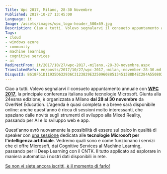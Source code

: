 ```yaml
---
Title: Wpc 2017, Milano, 28-30 Novembre
Published: 2017-10-27 13:45:00
Language: it
Image: /assets/images/wpc_logo-header_500x69.jpg
Description: Ciao a tutti. Volevo segnalarvi il consueto appuntamento annuale con WPC 2017 , la principale conferenza italiana sulle tecnologie Microsoft. Giunta alla 24esma edizione, è organizzata a Milano dal 28 al 30 novembre da OverNet Education. L'agenda è quasi completa e a breve sarà disponibile online anche quest'anno è ricca di sessioni molto interessanti, che spaziano dalle novità sugli strumenti di sviluppo alla Mixed Reality, passando per AI e lo sviluppo web e app.
Tags:
- cloud
- windows azure
- community
- machine learning
- cognitive services
- ai
RedirectFrom: it/2017/10/27/wpc-2017,-milano,-28-30-novembre.aspx
TranslatedRefs: en/posts/2017/10/27/wpc-2017,-milan,-november-28-30.md
DisqusId: B618F51D11935D632936C3123829E3250960885134513B8D4EC284A550803940
---
```

Ciao a tutti. Volevo segnalarvi il consueto appuntamento annuale con <span>**<a href="http://www.wpc2017.it/" target="_blank">WPC 2017</a>**, la principale conferenza italiana sulle tecnologie Microsoft. Giunta alla 24esma edizione, è organizzata a Milano **dal 28 al 30 novembre** da OverNet Education. L'agenda è quasi completa e a breve sarà disponibile online: anche quest'anno è ricca di sessioni molto interessanti, che spaziano dalle novità sugli strumenti di sviluppo alla Mixed Reality, passando per AI e lo sviluppo web e app.  

 Quest'anno avrò nuovamente la possibilità di essere sul palco in qualità di speaker con <a href="http://www.wpc2017.it/cms/it-IT/SpeakerPage?parameters%5B0%5D=70" target="_blank">una sessione</a> dedicata alle **tecnologie Microsoft per l'intelligenza artificiale**. Vedremo quali sono e come funzionano i servizi che ci offre Microsoft, dai Cognitive Services al Machine Learning, passando per il Deep Learning con il CNTK. Il tutto applicato ad esplorare in maniera automatica i nostri dati disponibili in rete.</span>

<span><a href="http://www.wpc2017.it/cms/it-IT/RegistrationPage" target="_blank">Se non vi siete ancora iscritti, è il momento di farlo!</a></span>